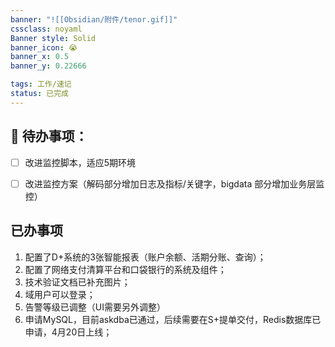```yaml
---
banner: "![[Obsidian/附件/tenor.gif]]"
cssclass: noyaml
Banner style: Solid
banner_icon: 😭
banner_x: 0.5
banner_y: 0.22666

tags: 工作/速记
status: 已完成
---
```


## 🏴󠁧󠁢󠁷󠁬󠁳󠁿  待办事项：
- [ ] 改进监控脚本，适应5期环境
- [ ] 改进监控方案（解码部分增加日志及指标/关键字，bigdata 部分增加业务层监控）



## 已办事项
1. 配置了D+系统的3张智能报表（账户余额、活期分账、查询）；
2. 配置了网络支付清算平台和口袋银行的系统及组件；
3. 技术验证文档已补充图片；
4. 域用户可以登录；
5. 告警等级已调整（UI需要另外调整）
6. 申请MySQL，目前askdba已通过，后续需要在S+提单交付，Redis数据库已申请，4月20日上线；
